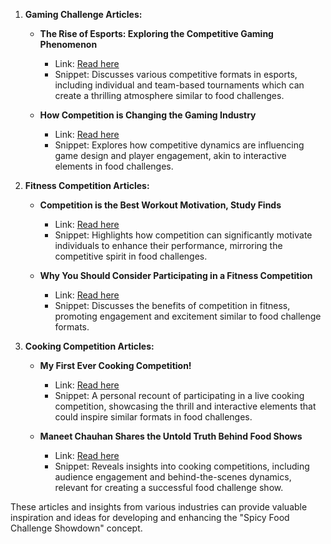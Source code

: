 1. **Gaming Challenge Articles:**
   - **The Rise of Esports: Exploring the Competitive Gaming Phenomenon**
     - Link: [Read here](https://www.baker.edu/about/get-to-know-us/blog/exploring-esports-industry-opportunities-in-competitive-gaming/)
     - Snippet: Discusses various competitive formats in esports, including individual and team-based tournaments which can create a thrilling atmosphere similar to food challenges.
   
   - **How Competition is Changing the Gaming Industry**
     - Link: [Read here](https://programminginsider.com/how-competition-is-changing-the-gaming-industry/)
     - Snippet: Explores how competitive dynamics are influencing game design and player engagement, akin to interactive elements in food challenges.

2. **Fitness Competition Articles:**
   - **Competition is the Best Workout Motivation, Study Finds**
     - Link: [Read here](https://www.medicalnewstoday.com/articles/313781)
     - Snippet: Highlights how competition can significantly motivate individuals to enhance their performance, mirroring the competitive spirit in food challenges.
   
   - **Why You Should Consider Participating in a Fitness Competition**
     - Link: [Read here](https://ynf.com.au/advice/why-you-should-consider-participating-in-a-fitness-competition/)
     - Snippet: Discusses the benefits of competition in fitness, promoting engagement and excitement similar to food challenge formats.

3. **Cooking Competition Articles:**
   - **My First Ever Cooking Competition!**
     - Link: [Read here](https://foodtravelist.com/my-first-ever-cooking-competition/)
     - Snippet: A personal recount of participating in a live cooking competition, showcasing the thrill and interactive elements that could inspire similar formats in food challenges.
   
   - **Maneet Chauhan Shares the Untold Truth Behind Food Shows**
     - Link: [Read here](https://www.foodandwine.com/cooking-competition-behind-the-scenes-8661516)
     - Snippet: Reveals insights into cooking competitions, including audience engagement and behind-the-scenes dynamics, relevant for creating a successful food challenge show.

These articles and insights from various industries can provide valuable inspiration and ideas for developing and enhancing the "Spicy Food Challenge Showdown" concept.